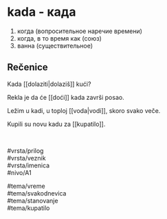 # kada - када

1. когда (вопросительное наречие времени)
2. когда, в то время как (союз)
3. ванна (существительное)

## Rečenice

Kada [[dolaziti|dolaziš]] kući?

Rekla je da će [[doći]] kada završi posao.

Ležim u kadi, u toploj [[voda|vodi]], skoro svako veče.

Kupili su novu kadu za [[kupatilo]].

<br>

#vrsta/prilog  
#vrsta/veznik  
#vrsta/imenica  
#nivo/A1  

#tema/vreme  
#tema/svakodnevica  
#tema/stanovanje  
#tema/kupatilo  
